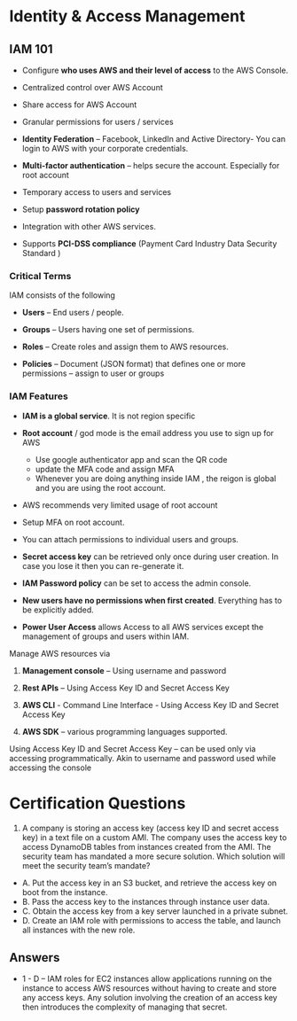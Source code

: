 # Identity & Access Management

## IAM 101

  - Configure **who uses AWS and their level of access** to the AWS Console.

  - Centralized control over AWS Account

  - Share access for AWS Account

  - Granular permissions for users / services

  - **Identity Federation** – Facebook, LinkedIn and Active Directory- You can login to AWS with your corporate credentials.

  - **Multi-factor authentication** – helps secure the account. Especially for root account

  - Temporary access to users and services

  - Setup **password rotation policy**

  - Integration with other AWS services.

  - Supports **PCI-DSS compliance** (Payment Card Industry Data Security Standard )

### Critical Terms

IAM consists of the following

  - **Users** – End users / people.

  - **Groups** – Users having one set of permissions.

  - **Roles** – Create roles and assign them to AWS resources.

  - **Policies** – Document (JSON format) that defines one or more permissions – assign to user or groups

### IAM Features

  - **IAM is a global service**. It is not region specific

  - **Root account** / god mode is the email address you use to sign up for AWS
    * Use google authenticator app and scan the QR code 
    * update the MFA code and assign MFA
    * Whenever you are doing anything inside IAM , the reigon is global and you are using the root account.

  - AWS recommends very limited usage of root account

  - Setup MFA on root account.

  - You can attach permissions to individual users and groups.

  - **Secret access key** can be retrieved only once during user creation. In case you lose it then you can re-generate it.

  - **IAM Password policy** can be set to access the admin console.

  - **New users have no permissions when first created**. Everything has to be explicitly added.

  - **Power User Access** allows Access to all AWS services except the management of groups and users within IAM.

Manage AWS resources via

1. **Management console** – Using username and password

2. **Rest APIs** – Using Access Key ID and Secret Access Key

3. **AWS CLI** - Command Line Interface - Using Access Key ID and Secret Access Key

4. **AWS SDK** – various programming languages supported.

Using Access Key ID and Secret Access Key – can be used only via accessing programmatically. Akin to username and password used while accessing the console

# Certification Questions
1. A company is storing an access key (access key ID and secret access key) in a text file on a custom AMI. The company uses the access key to access DynamoDB tables from instances created from the AMI. The security team has mandated a more secure solution. 
Which solution will meet the security team’s mandate? 

  * A. Put the access key in an S3 bucket, and retrieve the access key on boot from the instance.  
  * B. Pass the access key to the instances through instance user data. 
  * C. Obtain the access key from a key server launched in a private subnet.  
  * D. Create an IAM role with permissions to access the table, and launch all instances with the new role. 

## Answers 
* 1 - D – IAM roles for EC2 instances allow applications running on the instance to access AWS resources without having to create and store any access keys. Any solution involving the creation of an access key then introduces the complexity of managing that secret. 
